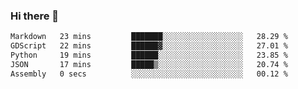 ### Hi there 👋

<!--START_SECTION:waka-->

```txt
Markdown   23 mins         ███████░░░░░░░░░░░░░░░░░░   28.29 %
GDScript   22 mins         ██████▓░░░░░░░░░░░░░░░░░░   27.01 %
Python     19 mins         ██████░░░░░░░░░░░░░░░░░░░   23.85 %
JSON       17 mins         █████▒░░░░░░░░░░░░░░░░░░░   20.74 %
Assembly   0 secs          ░░░░░░░░░░░░░░░░░░░░░░░░░   00.12 %
```

<!--END_SECTION:waka-->
